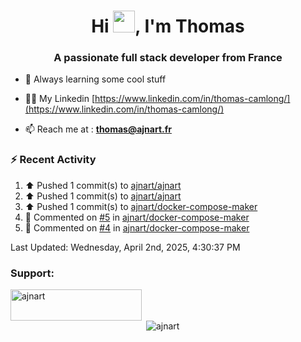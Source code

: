 <h1 align="center">Hi <img height="35px" src="https://raw.githubusercontent.com/MartinHeinz/MartinHeinz/master/wave.gif" width="35px"/>, I'm Thomas</h1>
<h3 align="center">A passionate full stack developer from France</h3>

- 🌱 Always learning some cool stuff 

- 👨‍💻 My Linkedin [https://www.linkedin.com/in/thomas-camlong/](https://www.linkedin.com/in/thomas-camlong/)

- 📫 Reach me at : **thomas@ajnart.fr**

### :zap: Recent Activity

<!--RECENT_ACTIVITY:start-->
1. ⬆️ Pushed 1 commit(s) to [ajnart/ajnart](https://github.com/ajnart/ajnart)<br>
2. ⬆️ Pushed 1 commit(s) to [ajnart/ajnart](https://github.com/ajnart/ajnart)<br>
3. ⬆️ Pushed 1 commit(s) to [ajnart/docker-compose-maker](https://github.com/ajnart/docker-compose-maker)<br>
4. 💬 Commented on [#5](https://github.com/ajnart/docker-compose-maker/issues/5#issuecomment-2770046780) in [ajnart/docker-compose-maker](https://github.com/ajnart/docker-compose-maker)<br>
5. 💬 Commented on [#4](https://github.com/ajnart/docker-compose-maker/issues/4#issuecomment-2770034092) in [ajnart/docker-compose-maker](https://github.com/ajnart/docker-compose-maker)<br>
<!--RECENT_ACTIVITY:end-->

<!--RECENT_ACTIVITY:last_update-->
Last Updated: Wednesday, April 2nd, 2025, 4:30:37 PM
<!--RECENT_ACTIVITY:last_update_end-->
<h3 align="left">Support:</h3>
<p><a href="https://ko-fi.com/ajnart"> <img align="left" src="https://cdn.ko-fi.com/cdn/kofi3.png?v=3" height="50" width="210" alt="ajnart" /></a></p><br><br>

<p>&nbsp;<img align="center" src="https://github-readme-stats.vercel.app/api?username=ajnart&show_icons=true&theme=tokyonight&locale=en" alt="ajnart" /></p>

